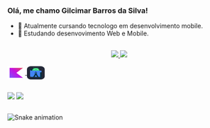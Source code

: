 ### Olá, me chamo Gilcimar Barros da Silva!

- 🔭 Atualmente cursando tecnologo em desenvolvimento mobile.
- 🌱 Estudando desenvovimento Web e Mobile.

##

<div align="center">
  <a href="https://github.com/gilcimarbarros">
  <img height="180em" src="https://github-readme-stats.vercel.app/api?username=gilcimarbarros&show_icons=true&theme=tokyonight&include_all_commits=true&count_private=true"/>
  <img height="180em" src="https://github-readme-stats.vercel.app/api/top-langs/?username=gilcimarbarros&layout=compact&langs_count=7&theme=cobalt"/>
</div>
  
<div style="display: inline_block"><br>
  <img align="center" alt="Gil-Kotlin" height="30" width="40" src="https://raw.githubusercontent.com/devicons/devicon/master/icons/kotlin/kotlin-original.svg">
  <img align="center" alt="Gil-Kotlin" height="30" width="40" src="https://github.com/tandpfun/skill-icons/blob/main/icons/AndroidStudio-Dark.svg">
</div>
  
  ##
  
<div>
<a href="https://www.linkedin.com/in/gilcimar-barros-129109214/" target="_blank"><img src="https://img.shields.io/badge/-LinkedIn-%230077B5?style=for-the-badge&logo=linkedin&logoColor=white" target="_blank"></a>
<a href="mailto:gilcimar.barros@hotmail.com"><img src="https://img.shields.io/badge/Microsoft_Outlook-0078D4?style=for-the-badge&logo=microsoft-outlook&logoColor=white" target="_blank"></a>
  
  ##
  
  ![Snake animation](https://github.com/gilcimarbarros/gilcimarbarros/blob/output/github-contribution-grid-snake.svg)

</div>
